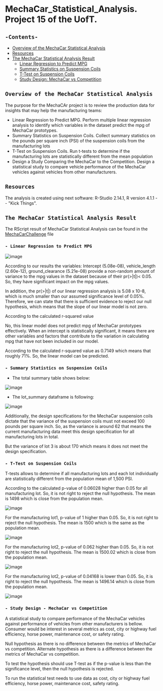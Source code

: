 # MechaCar_Statistical_Analysis. Project 15 of the UofT.
## `-Contents-`	
	
- [Overview of the MechaCar Statistical Analysis](#Overview-of-the-MechaCar-Statistical-Analysis)	
- [Resources](#resources)	
- [The MechaCar Statistical Analysis Result](#The-MechaCar-Statistical-Analysis-Result)
  - [Linear Regression to Predict MPG](#--Linear-Regression-to-Predict-MPG)	
  - [Summary Statistics on Suspension Coils](#--Summary-Statistics-on-Suspension-Coils)
  - [T-Test on Suspension Coils](#--T-Test-on-Suspension-Coils)
  - [Study Design: MechaCar vs Competition](#--Study-Design-MechaCar-vs-Competition)
## `Overview of the MechaCar Statistical Analysis`	
	
The purpose for the MechaCAr project is to review the production data for insights that may help the manufacturing teams:
  - Linear Regression to Predict MPG. Perform multiple linear regression analysis to identify which variables in the dataset predict the mpg of MechaCar prototypes.
  - Summary Statistics on Suspension Coils. Collect summary statistics on the pounds per square inch (PSI) of the suspension coils from the manufacturing lots
  - T-Test on Suspension Coils. Run t-tests to determine if the manufacturing lots are statistically different from the mean population
  - Design a Study Comparing the MechaCar to the Competition. Design a statistical study to compare vehicle performance of the MechaCar vehicles against vehicles from other manufacturers. 

## `Resources`	
The analysis is created using next software: R-Studio 2.14.1, R version 4.1.1 -- "Kick Things".

## `The MechaCar Statistical Analysis Result`	
The RScript result of MechaCar Statistical Analysis can be found in the [MechaCarChallenge](./MechaCarChallenge.R) file
### `- Linear Regression to Predict MPG`	

![image](https://user-images.githubusercontent.com/68247343/136716263-418a7089-9589-40c1-a756-6bf7371808cd.png)

According to our results the variables: Intercept (5.08e-08), vehicle_length (2.60e-12), ground_clearance (5.21e-08) provide a non-random amount of variance to the mpg values in the dataset because of their pr(>|t|)< 0.05. So, they have significant impact on the mpg values.

In addition, the pr(>|t|) of our linear regression analysis is 5.08 x 10-8, which is much smaller than our assumed significance level of 0.05%. Therefore, we can state that there is sufficient evidence to reject our null hypothesis, which means that the slope of our linear model is not zero.

According to the calculated r-squared value

No, this linear model does not predict mpg of MechaCar prototypes effectively. When an intercept is statistically significant, it means there are other variables and factors that contribute to the variation in calculating mpg that have not been included in our model.

According to the calculated r-squared value as 0.7149 which means that roughly 71%. So, the linear model can be predicted. 

### `- Summary Statistics on Suspension Coils`	

- The total summary table shows below:

![image](https://user-images.githubusercontent.com/68247343/136715702-8d0f65d7-8e4b-4f0a-b3a4-808b797e5c4c.png)

 - The lot_summary dataframe is following:

![image](https://user-images.githubusercontent.com/68247343/136715703-693d70fc-ddba-49c4-82f4-47737787cf68.png)

Additionally, the design specifications for the MechaCar suspension coils dictate that the variance of the suspension coils must not exceed 100 pounds per square inch. So, as the variance is around 62 that means the current manufacturing data meet this design specification for all manufacturing lots in total.

But the variance of lot 3 is about 170 which means it does not meet the design specification. 
### `- T-Test on Suspension Coils`	

T-tests allows to determine if all manufacturing lots and each lot individually are statistically different from the population mean of 1,500 PSI.

According to the calculated p-value of 0.06028 higher than 0.05 for all manufacturing lot. So, it is not right to reject the null hypothesis. The mean is 1498 which is close from the population mean.

![image](https://user-images.githubusercontent.com/68247343/136715709-59b7fcbb-103a-428f-a92c-a07a1a7815f7.png)

For the  manufacturing lot1, p-value of 1 higher than 0.05. So, it is not right to reject the null hypothesis. The mean is 1500 which is the same as the population mean.

![image](https://user-images.githubusercontent.com/68247343/136715711-b2a5d4f5-48f0-429b-ae59-e5680cc3f856.png)

For the  manufacturing lot2, p-value of 0.062 higher than 0.05. So, it is not right to reject the null hypothesis. The mean is 1500.02 which is close from the population mean.

![image](https://user-images.githubusercontent.com/68247343/136715716-33d99185-76c1-49fa-b3a4-2c8ec7069c0c.png)

For the  manufacturing lot2, p-value of 0.04168 is lower than 0.05. So, it is right to reject the null hypothesis. The mean is 1496.14 which is close from the population mean.

![image](https://user-images.githubusercontent.com/68247343/136715721-5cc74da0-c5e7-4a0f-a682-3c7f19079d75.png)


### `- Study Design - MechaCar vs Competition`	

A statistical study to compare performance of the MechaCar vehicles against performance of vehicles from other manufacturers is bellow. Consumer would be interest in several metrics as cost, city or highway fuel efficiency, horse power, maintenance cost, or safety rating.

Null hypothesis as there is no difference between the metrics of MechaCar vs competition.
Alternate hypothesis as there is a difference between the metrics of MechaCar vs competition.

To test the hypothesis should use T-test as if the p-value is less than the significance level, then the null hypothesis is rejected.

To run the statistical test needs to use data as cost, city or highway fuel efficiency, horse power, maintenance cost, safety rating. 
